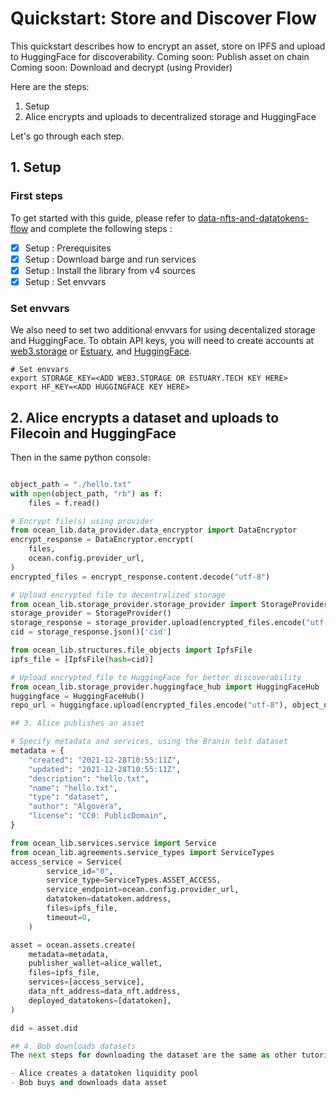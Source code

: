 <!--
Copyright 2022 Ocean Protocol Foundation
SPDX-License-Identifier: Apache-2.0
-->

# Quickstart: Store and Discover Flow

This quickstart describes how to encrypt an asset, store on IPFS and upload to HuggingFace for discoverability. 
Coming soon: Publish asset on chain
Coming soon: Download and decrypt (using Provider)

Here are the steps:

1.  Setup
2.  Alice encrypts and uploads to decentralized storage and HuggingFace

Let's go through each step.

## 1. Setup

### First steps

To get started with this guide, please refer to [data-nfts-and-datatokens-flow](data-nfts-and-datatokens-flow.md) and complete the following steps :
- [x] Setup : Prerequisites
- [x] Setup : Download barge and run services
- [x] Setup : Install the library from v4 sources
- [x] Setup : Set envvars

### Set envvars

We also need to set two additional envvars for using decentalized storage and HuggingFace. To obtain API keys, you will need to create accounts at [web3.storage](https://web3.storage/) or [Estuary](https://docs.estuary.tech/get-invite-key), and [HuggingFace](https://huggingface.co). 

```console
# Set envvars
export STORAGE_KEY=<ADD WEB3.STORAGE OR ESTUARY.TECH KEY HERE>
export HF_KEY=<ADD HUGGINGFACE KEY HERE>

```

## 2. Alice encrypts a dataset and uploads to Filecoin and HuggingFace

Then in the same python console:
```python

object_path = "./hello.txt"
with open(object_path, "rb") as f:
    files = f.read()

# Encrypt file(s) using provider
from ocean_lib.data_provider.data_encryptor import DataEncryptor
encrypt_response = DataEncryptor.encrypt(
    files,
    ocean.config.provider_url,
)
encrypted_files = encrypt_response.content.decode("utf-8")

# Upload encrypted file to decentralized storage 
from ocean_lib.storage_provider.storage_provider import StorageProvider
storage_provider = StorageProvider()
storage_response = storage_provider.upload(encrypted_files.encode("utf-8"))
cid = storage_response.json()['cid']

from ocean_lib.structures.file_objects import IpfsFile
ipfs_file = [IpfsFile(hash=cid)]

# Upload encrypted file to HuggingFace for better discoverability
from ocean_lib.storage_provider.huggingface_hub import HuggingFaceHub
huggingface = HuggingFaceHub()
repo_url = huggingface.upload(encrypted_files.encode("utf-8"), object_name='hello', object_type='dataset')

## 3. Alice publishes an asset

# Specify metadata and services, using the Branin test dataset
metadata = {
    "created": "2021-12-28T10:55:11Z",
    "updated": "2021-12-28T10:55:11Z",
    "description": "hello.txt",
    "name": "hello.txt",
    "type": "dataset",
    "author": "Algovera",
    "license": "CC0: PublicDomain",
}

from ocean_lib.services.service import Service
from ocean_lib.agreements.service_types import ServiceTypes
access_service = Service(
        service_id="0",
        service_type=ServiceTypes.ASSET_ACCESS,
        service_endpoint=ocean.config.provider_url,
        datatoken=datatoken.address,
        files=ipfs_file,
        timeout=0,
    )

asset = ocean.assets.create(
    metadata=metadata,
    publisher_wallet=alice_wallet,
    files=ipfs_file,
    services=[access_service],
    data_nft_address=data_nft.address,
    deployed_datatokens=[datatoken],
)

did = asset.did 

## 4. Bob downloads datasets
The next steps for downloading the dataset are the same as other tutorials. The data file is automatically decrypted by Provider on download.

- Alice creates a datatoken liquidity pool
- Bob buys and downloads data asset 

```
